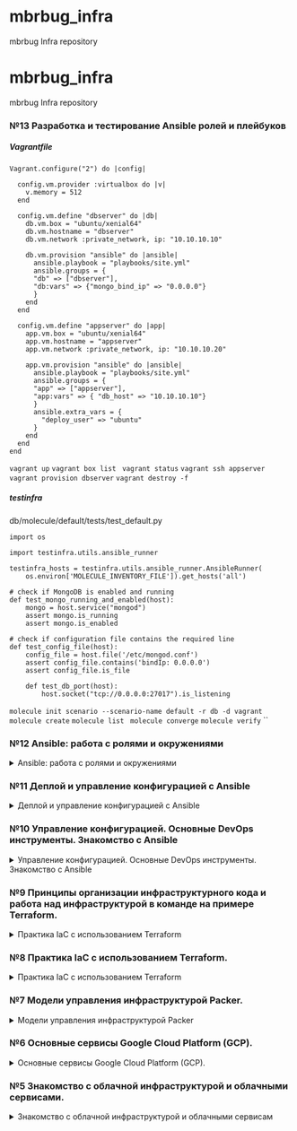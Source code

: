 # mbrbug_infra
mbrbug Infra repository

# mbrbug_infra
mbrbug Infra repository

### №13 Разработка и тестирование Ansible ролей и плейбуков

##### Vagrantfile
```
Vagrant.configure("2") do |config|

  config.vm.provider :virtualbox do |v|
    v.memory = 512
  end

  config.vm.define "dbserver" do |db|
    db.vm.box = "ubuntu/xenial64"
    db.vm.hostname = "dbserver"
    db.vm.network :private_network, ip: "10.10.10.10"

    db.vm.provision "ansible" do |ansible|
      ansible.playbook = "playbooks/site.yml"
      ansible.groups = {
      "db" => ["dbserver"],
      "db:vars" => {"mongo_bind_ip" => "0.0.0.0"}
      }
    end
  end

  config.vm.define "appserver" do |app|
    app.vm.box = "ubuntu/xenial64"
    app.vm.hostname = "appserver"
    app.vm.network :private_network, ip: "10.10.10.20"

    app.vm.provision "ansible" do |ansible|
      ansible.playbook = "playbooks/site.yml"
      ansible.groups = {
      "app" => ["appserver"],
      "app:vars" => { "db_host" => "10.10.10.10"}
      }
      ansible.extra_vars = {
        "deploy_user" => "ubuntu"
      }
    end
  end
end
```
`vagrant up`
`vagrant box list `
`vagrant status`
`vagrant ssh appserver`
`vagrant provision dbserver`
`vagrant destroy -f`

##### testinfra
db/molecule/default/tests/test_default.py
```
import os

import testinfra.utils.ansible_runner

testinfra_hosts = testinfra.utils.ansible_runner.AnsibleRunner(
    os.environ['MOLECULE_INVENTORY_FILE']).get_hosts('all')

# check if MongoDB is enabled and running
def test_mongo_running_and_enabled(host):
    mongo = host.service("mongod")
    assert mongo.is_running
    assert mongo.is_enabled

# check if configuration file contains the required line
def test_config_file(host):
    config_file = host.file('/etc/mongod.conf')
    assert config_file.contains('bindIp: 0.0.0.0')
    assert config_file.is_file

    def test_db_port(host):
        host.socket("tcp://0.0.0.0:27017").is_listening
```
`molecule init scenario --scenario-name default -r db -d vagrant`
` molecule create`
`molecule list `
`molecule converge`
`molecule verify`
``

### №12 Ansible: работа с ролями и окружениями

<details>
  <summary>Ansible: работа с ролями и окружениями</summary>

##### Роли Ansible
`ansible-galaxy init app`
##### вызов роли в плейбуке
```
roles:
- app
```
###### best-practice!!!
`ansible-playbook -i environments/prod/inventory deploy.yml`
```
[defaults]
inventory = ./environments/stage/inventory # Inventory по-умолчанию задается здесь
```
##### group_vars/[all,app,db]
переменные для групп хостов
Использование:
Для роли app в файле ansible/roles/app/defaults/main.yml:

###### defaults file for app
db_host: 127.0.0.1
env: local

##### var example
Для роли app (файл ansible/roles/app/tasks/main.yml):
Добавим такой же таск в роль db (файл
ansible/roles/db/tasks/main.yml):
```
# tasks file for app
- name: Show info about the env this host belongs to
debug:
msg: "This host is in {{ env }} environment!!!"
```

##### Работа с Community-ролями
работа с ними производится с помощью утилиты ansible-galaxy и файла requirements.yml
###### requirements.yml
```
- src: jdauphant.nginx
version: v2.21.1
```
Установка роли
`ansible-galaxy install -r environments/stage/requirements.yml`
Добавим эти переменные в stage/group_vars/app
```
nginx_sites:
default:
- listen 80
- server_name "reddit"
- location / {
proxy_pass http://127.0.0.1:80;
}
```
##### Работа с Ansible Vault
Для шифрования используется мастер-пароль (aka vault key).
Его нужно передавать команде ansible-playbook при запуске,
либо указать файл с ключом в ansible.cfg.
ansible.config
```
[defaults]
...
vault_password_file = vault.key
```
ansible/playbooks/users.yml
```
- name: Create users
hosts: all
become: true
vars_files:
- "{{ inventory_dir }}/credentials.yml"
tasks:
- name: create users
user:
name: "{{ item.key }}"
password: "{{ item.value.password|password_hash('sha512',
65534|random(seed=inventory_hostname)|string) }}"
groups: "{{ item.value.groups | default(omit) }}"
with_dict: "{{ credentials.users }}"
```
ansible/environments/prod/credentials.yml
```
credentials:
users:
admin:
password: admin123
groups: sudo
```
`ansible-vault encrypt environments/prod/credentials.yml`
`ansible-vault edit <file>`
`ansible-vault decrypt <file>`
##### Работа с trytravis
```
dist: trusty
sudo: required
language: bash
before_install:
- curl https://raw.githubusercontent.com/express42/otus-homeworks/2019-11/run.sh |
  bash

install:
- sudo pip install -r ansible/requirements.txt

script:
- packer validate -var-file=packer/variables.json.example packer/app.json

branches:
  only:
  - master
  - ansible-3

notifications:
  slack:
    rooms:
      secure: k8  .....   23bPHMhyFoJkRahm5sJQ=
```
</details>

### №11 Деплой и управление конфигурацией с Ansible

<details>
  <summary>Деплой и управление конфигурацией с Ansible</summary>

ansible/templates, файлы \*.j2
variable вида  `{{ mongo_port | default('27017') }}`

а в плейбуке
```
   vars:
    mongo_bind_ip: 0.0.0.0
```
пробный запуск `ansible-playbook reddit_app.yml --check --limit app --tags app-tag`

и ограничение действия к указанным группам хостов и/или тегам

##### handlers
```
- name: Configure hosts & deploy application
hosts: all
vars:
mongo_bind_ip: 0.0.0.0
tasks:
- name: Change mongo config file
become: true
template:
src: templates/mongod.conf.j2
dest: /etc/mongod.conf
mode: 0644
tags: db-tag
notify: restart mongod
handlers: # <-- Добавим блок handlers и задачу
- name: restart mongod
become: true
service: name=mongod state=restarted
```

###### Задание со *
К прошлому динамическому инвентори добавился внутренный адрес сервера db.
Он записывается в качестве переменной db_int_ip
```

    "app":  {
      "hosts": [
          "$app_ip"
      ],
        "vars": {
            "db_ip_int": "$db_ip_int"
        }
    },

```
```
---
- name: Configure App
  hosts: app
  become: true
  vars:
   db_host: "{{ db_ip_int }}"
```
скрипт указан в ansible.cfg в качестве inventory файла
```
inventory = ./dyn_inv.sh
```

##### Провижининг ansible в Packer
```
"provisioners": [
{
"type": "ansible",
"playbook_file": "ansible/packer_app.yml"
}
]
```
</details>

### №10 Управление конфигурацией. Основные DevOps инструменты. Знакомство с Ansible

<details>
  <summary>Управление конфигурацией. Основные DevOps инструменты. Знакомство с Ansible</summary>

##### Установка Ansible
`pip install ansible>=2.4`

##### файл inventory
``` [app] appserver ansible_host=104.199.105.96 [db] dbserver ansible_host=130.211.108.138 ``` модуль ping `ansible appserver -i ./inventory -m ping`

##### Параметры ansible.cfg
``` [defaults] inventory = ./inventory.json remote_user = appuser private_key_file = ~/.ssh/appuser host_key_checking = False retry_files_enabled = False ```

##### файл inventory.yml (YAML)
``` app:
  hosts:
    appserver:
      ansible_host: 104.199.105.96 db:
  hosts:
    dbserver:
      ansible_host: 130.211.108.138 ``` модули command, shell, ping, systemd, service, git

##### playbook /clone.ym
``` --- - name: Clone
  hosts: app
  tasks:
    - name: Clone repo
      git:
        repo: https://github.com/express42/reddit.git
        dest: /home/appuser/reddit ```

##### Задание со ⭐
Из terraform берем ip инстансов app и db из outputs и через переменную подставляем в шаблон ``` {
    "apps": {
        "hosts": [$app_ip],
    },
    "dbs": [$db_ip],
}
```
##### файл inventory.json
``` {
  "app": {
    "hosts": {
      "appserver": {
        "ansible_host": "130.211.108.138"
      }
    }
  },
  "db": {
    "hosts": {
      "dbserver": {
        "ansible_host": "104.199.105.96"
      }
    }
  }
}
```
</details>

### №9 Принципы организации инфраструктурного кода и работа над инфраструктурой в команде на примере Terraform.
<details>
  <summary>Практика IaC с использованием Terraform</summary>

##### Цели занятия
Изучение Terraform. Команды, синтаксис, конфигурационные файлы.

если ресурс уже существует, его можно импортировать в terraform
команда `terraform import google_compute_firewall.firewall_ssh default-allow-ssh`

ресурс ip-адреса
```resource "google_compute_address" "app_ip" {
name = "reddit-app-ip"
}
```
Зависимости ресурсов, явные и неявные
`depends_on`

Модули terraform (отдельная папка, файлы main, variables, outputs)
ссылка на модуль в main.tf
```
module "app" {
source = "./modules/app"
public_key_path = "${var.public_key_path}"
zone = "${var.zone}"
app_disk_image = "${var.app_disk_image}"
}
```
ссылка на выходную переменную модуля
```
output "app_external_ip" {
value = "${module.app.app_external_ip}"
}
```
параметризация модулей, input переменные
terraform/vpc/main.tf
`source_ranges = "${var.source_ranges}"`
terraform/vpc/variables.tf
```
variable source_ranges {
description = "Allowed IP addresses"
default = ["0.0.0.0/0"]
}
```
terraform/main.tf
```
module "vpc" {
source = "modules/vpc"
source_ranges = ["80.250.215.124/32"]
}
```
##### Реестр модулей HashiCorp
```
module "storage-bucket" {
  source  = "SweetOps/storage-bucket/google"
  version = "0.3.0"
  name        = "mbrbug-bucket-reddit-app"
  location    = "europe-west1"
}
```
##### Хранение стайт файла в бекенде
```
terraform {
  backend "gcs" {
    bucket  = "mbrbug-bucket-reddit-app"
    prefix  = "prod"
  }
}
```
##### if statement in terraform
 задаем переменную boolean в variables.tf модуля
 ```
 variable app_provisioner {
  description = "turn on off puma provisioner"
 }
 ```
 задаем значение переменной в main.tf root модуля
 ```
 module "app" {
   ...
   app_provisioner = true
 }
 ```
 в main.tf модуля app задаем два идентичных ресурса с разными именами и различием в проверке переменной
 ```
 count = var.app_provisioner ? 0 : 1
 ```
 или
 ```
count = var.app_provisioner ? 0 : 1
 ```
</details>

### №8 Практика IaC с использованием Terraform.
<details>
  <summary>Практика IaC с использованием Terraform</summary>

##### Цели занятия
 Изучение Terraform. Команды, синтаксис, конфигурационные файлы.
 Скачиваем Terraform, распаковываем в путь из окружения PATH
 Создаем main.tf c провайдером google и ресурсами вида:
 ```
 resource "google_compute_instance" "app" {
 name = "reddit-app"
 machine_type = "g1-small"
 zone = "europe-west1-b"
 boot_disk {
 initialize_params {
 image = "reddit-base"
 }
 }
 network_interface {
 network = "default"
 access_config {}
 }
 }
 ```
###### работа с ключами SSH
 ```
 resource "google_compute_instance" "app" {
 ...
 metadata = {
 # путь до публичного ключа
 ssh-keys = "appuser:${file("~/.ssh/appuser.pub")}"
 }
 ...
 }
 ```
###### работа с портами
 ```
 resource "google_compute_firewall" "firewall_puma" {
 name = "allow-puma-default"
 # Название сети, в которой действует правило
 network = "default"
 # Какой доступ разрешить
 allow {
 protocol = "tcp"
 ports = ["9292"]
 }
 # Каким адресам разрешаем доступ
 source_ranges = ["0.0.0.0/0"]
 # Правило применимо для инстансов с перечисленными тэгами
 target_tags = ["reddit-app"]
 }

 ```
###### работа с провиженерами
 ```
 provisioner "file" {
 source = "files/puma.service"
 destination = "/tmp/puma.service"
 }
 ```
###### работа с variables
```
variable project {
description = "Project ID"
}
variable region {
description = "Region"
# Значение по умолчанию
default = "europe-west1"
}
```
```
provider "google" {
version = "2.15.0"
project = var.project
region = var.region
}
```
##### Задание со *
Добавление ключей для нескольких пользователей через sshkeys
при добавлении ключа через веб-интерфейс ключ не виден в Terraform
##### Задание с **
Создание балансировщика и использование и использование параметра count

```
resource "google_compute_target_pool" "reddit-app-target-pool" {
  name = "reddit-app-target-pool"

  instances = google_compute_instance.app[*].self_link

  health_checks = [
    google_compute_http_health_check.reddit-http-hc.name,
  ]
}

resource "google_compute_http_health_check" "reddit-http-hc" {
  name                = "reddit-http-hc"
  timeout_sec         = 1
  check_interval_sec  = 1
  healthy_threshold   = 4
  unhealthy_threshold = 5
  port                = 9292

}

resource "google_compute_forwarding_rule" "reddit-fr" {
  name                  = "reddit-fr"
  region                = var.region
  load_balancing_scheme = "EXTERNAL"
  target                = google_compute_target_pool.reddit-app-target-pool.self_link
  port_range            = 9292
}
```
```
resource "google_compute_instance" "app" {
  count        = var.count_inst
  name         = "reddit-app${count.index + 1}"
```
</details>

### №7 Модели управления инфраструктурой Packer.
<details>
  <summary>Модели управления инфраструктурой Packer</summary>

##### Цели занятия
Изучение packer. Команды, синтаксис, конфигурационные файлы.

Скачиваем Packer `https://www.packer.io/downloads.html`

Распаковываем в папки из переменной окружения PATH.

Создаем Application Default Credentials (ADC) `gcloud auth application-default login`
Создаем Packer template вида ubuntu16.json
```
{
    "variables":
       {
            "machine_type": "f1-micro"
            ...
       },

    "builders": [
        {
            "type": "googlecompute"
            "project_id": "{{ user `project_id` }}",
            "image_name": "reddit-full-{{timestamp}}",
            "machine_type": "{{ user `machine_type` }}"
        }
    ],
    "provisioners": [
        {
            "type": "shell",
            "script": "script.sh",
            "execute_command": "sudo {{.Path}}"
        }
        ...
    ]
}
```
variables - переменные
builders - секция отвечает за создание образа
provisioners - секция отвечает за изменение образа (софт, настройки и конфигурация)

`gcloud projects list`
Проверка конфига `packer validate ubuntu16.json`
Сборка образа `packer build ubuntu16.json`

#### Самостоятельное задание
Используем пользовательские переменные:
в секции
```{
    "variables": {
            "machine_type": "f1-micro"
  }
```
или
в файле variables.json
```
{
  "project_id": "infra-123456",
  "source_image_family": "ubuntu-1604-lts"
}
```
файл указывается параметром `-var-file=variables.json`

#### Задание со *
##### "Запекаем" образ - добавляем в образ приложение, зависимости и конфиги
Используем `"source_image_family": "reddit-base"`
Для запуска puma используем systemd.unit
```
[Unit]
Description=Puma Server
After=network.target
Requires=network.target

[Service]
ExecStart=/usr/local/bin/puma -C /var/lib/gems/2.3.0/gems/puma-3.10.0/lib/puma.rb --dir /home/appuser/reddit
TimeoutSec=15
Restart=always

[Install]
WantedBy=multi-user.target
```
##### Создание VM из образа через скрипт, используя gcloud
```
#!/bin/bash
gcloud compute instances create reddit-app \
> --boot-disk-size=10GB \
> --image-family reddit-full \
> --machine-type=g1-small \
> --tags puma-server \
> --restart-on-failure
 ```
</details>

### №6 Основные сервисы Google Cloud Platform (GCP).
<details>
<summary>Основные сервисы Google Cloud Platform (GCP).</summary>

Цели занятия
Способы управления ресурсами в GCP.

#### данные для проверки

testapp_IP = 35.222.255.111
testapp_port = 9292

#### Команда для запуска автоматического создания инстанса gcloud

```gcloud compute instances create reddit-app \
--boot-disk-size=10GB \
--image-family ubuntu-1604-lts \
--image-project=ubuntu-os-cloud \
--machine-type=g1-small \
--tags puma-server \
--restart-on-failure \
--metadata startup-script='wget -qO - https://www.mongodb.org/static/pgp/server-3.2.asc | apt-key add -
echo "deb http://repo.mongodb.org/apt/ubuntu xenial/mongodb-org/3.2 multiverse" > /etc/apt/sources.list.d/mongodb-org-3.2.list
apt update
apt install -y ruby-full ruby-bundler build-essential mongodb-org
systemctl start mongod && systemctl enable mongod
cd /home/locladmn
git clone -b monolith https://github.com/express42/reddit.git
cd reddit && bundle install
puma -d'
```

##### или

```gcloud compute instances create reddit-app \
--boot-disk-size=10GB \
--image-family ubuntu-1604-lts \
--image-project=ubuntu-os-cloud \
--machine-type=g1-small \
--tags puma-server \
--restart-on-failure \
--metadata-from-file startup-script=startupscript.sh
```

##### или

```gcloud compute instances create reddit-app \
--boot-disk-size=10GB \
--image-family ubuntu-1604-lts \
--image-project=ubuntu-os-cloud \
--machine-type=g1-small \
--tags puma-server \
--restart-on-failure \
--metadata startup-script-url=gs://mbrbucket/startupscript.sh
```

#### firewall rule

`gcloud compute firewall-rules create default-puma-server --allow tcp:9292 --target-tags 'puma-server' --source-ranges 0.0.0.0/0`
</details>

### №5 Знакомство с облачной инфраструктурой и облачными сервисами.
<details>
<summary>Знакомство с облачной инфраструктурой и облачными сервисам</summary>

#### Создание виртуальных машин в GCP

Использование приватного/публичного ключей SSH, проброс ключей
ssh-keygen, ssh-agent, ssh-add

Создание vpn сервера Pritunl на bastion хосте

Самостоятельное задание:
Исследовать способ подключения к someinternalhost в одну команду:

Решение:
`ssh -t -A -i ~/.ssh/locladmn locladmn@104.198.142.243 ssh someinternalhost`

Дополнительное задание:
Предложить вариант решения для подключения из консоли при помощи команды вида ssh someinternalhost из локальной консоли
рабочего устройства, чтобы подключение выполнялось по алиасу someinternalhost

Решение:
Добавить в `~/.ssh/config`

```
Host someinternalhost
HostName 104.198.142.243
User locladmn
IdentityFIle ~/.ssh/locladmn
ForwardAgent yes
RemoteCommand ssh someinternalhost
RequestTTY force
```

#### Данные для проверки cloud-bastion:

bastion_IP = 104.198.142.243
someinternalhost_IP = 10.128.0.3
</details>
